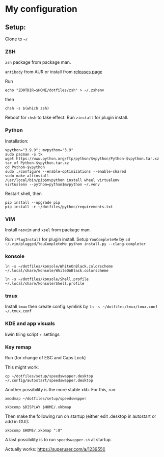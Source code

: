 # My configuration


## Setup:

Clone to `~/`

### ZSH

`zsh` package from package man.

`antibody` from AUR or install from [releases page](https://github.com/getantibody/antibody/releases)

Run

`echo "ZDOTDIR=$HOME/dotfiles/zsh" > ~/.zshenv`

then 

`chsh -s $(which zsh)`

Reboot for `chsh` to take effect.
Run `zinstall` for plugin install.

### Python
Installation:
```
vpython="3.9.0"; mvpython="3.9"
sudo pacman -S tk
wget https://www.python.org/ftp/python/$vpython/Python-$vpython.tar.xz
tar xf Python-$vpython.tar.xz
cd Python-$vpython
sudo ./configure --enable-optimizations --enable-shared
sudo make altinstall
/usr/local/bin/pip$mvpython install wheel virtualenv
virtualenv --python=python$mvpython ~/.venv
```
Restart shell, then
```
pip install --upgrade pip
pip install -r ~/dotfiles/python/requirements.txt
```

### VIM

Install `neovim` and `xsel` from package man.

Run `:PlugInstall` for plugin install.
Setup `YouCompleteMe` by 
`
cd ~/.vim/plugged/YouCompleteMe
python install.py --clang-completer
`

### konsole
`ln -s ~/dotfiles/konsole/WhiteOnBlack.colorscheme ~/.local/share/konsole/WhiteOnBlack.colorscheme`

`ln -s ~/dotfiles/konsole/Shell.profile ~/.local/share/konsole/Shell.profile`

### tmux
Install `tmux` then create config symlink by `ln -s ~/dotfiles/tmux/tmux.conf ~/.tmux.conf`

### KDE and app visuals
kwin tiling script + settings

### Key remap
Run (for change of ESC and Caps Lock)

This might work: 

`cp ~/dotfiles/setup/speedswapper.desktop ~/.config/autostart/speedswapper.desktop`


 Another possibility is the more stable xkb. For this, run

`xmodmap ~/dotfiles/setup/speedswapper`

`xkbcomp $DISPLAY $HOME/.xkbmap`

Then make the following run on startup (either edit .desktop in autostart or add in GUI):

`xkbcomp $HOME/.xkbmap ":0"`

A last possibility is to run `speedswapper.sh` at startup.

Actually works: 
https://superuser.com/a/1239550
